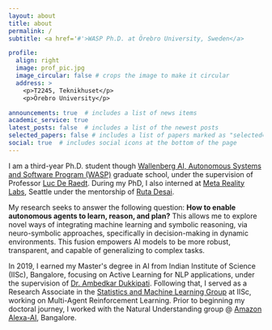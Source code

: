 ```yaml
---
layout: about
title: about
permalink: /
subtitle: <a href='#'>WASP Ph.D. at Örebro University, Sweden</a>

profile:
  align: right
  image: prof_pic.jpg
  image_circular: false # crops the image to make it circular
  address: >
    <p>T2245, Teknikhuset</p>
    <p>Örebro University</p>

announcements: true  # includes a list of news items
academic_service: true
latest_posts: false  # includes a list of the newest posts
selected_papers: false # includes a list of papers marked as "selected={true}"
social: true  # includes social icons at the bottom of the page
---
```


I am a third-year Ph.D. student though [Wallenberg AI, Autonomous Systems and Software Program (WASP)](https://wasp-sweden.org/) graduate school, under the supervision of Professor [Luc De Raedt](https://wms.cs.kuleuven.be/people/lucderaedt).
During my PhD, I also interned at [Meta Reality Labs](https://about.meta.com/realitylabs/), Seattle under the mentorship of [Ruta Desai](https://rutadesai.github.io/).

My research seeks to answer the following question: **How to enable autonomous agents to learn, reason, and plan?** This allows me to explore novel ways of integrating machine learning and symbolic reasoning, via neuro-symbolic approaches, specifically in decision-making in dynamic environments. This fusion empowers AI models to be more robust, transparent, and capable of generalizing to complex tasks.

In 2019, I earned my Master's degree in AI from Indian Institute of Science (IISc), Bangalore, focusing on Active Learning for NLP applications, under the supervision of [Dr. Ambedkar Dukkipati](https://www.csa.iisc.ac.in/~ambedkar/). Following that, I served as a Research Associate in the [Statistics and Machine Learning Group](https://sml.csa.iisc.ac.in/) at IISc, working on Multi-Agent Reinforcement Learning. Prior to beginning my doctoral journey, I worked with the Natural Understanding group @ [Amazon Alexa-AI](https://developer.amazon.com/en-US/alexa), Bangalore.
